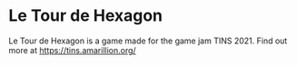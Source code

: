 # Le Tour de Hexagon
Le Tour de Hexagon is a game made for the game jam TINS 2021. Find out more at https://tins.amarillion.org/

